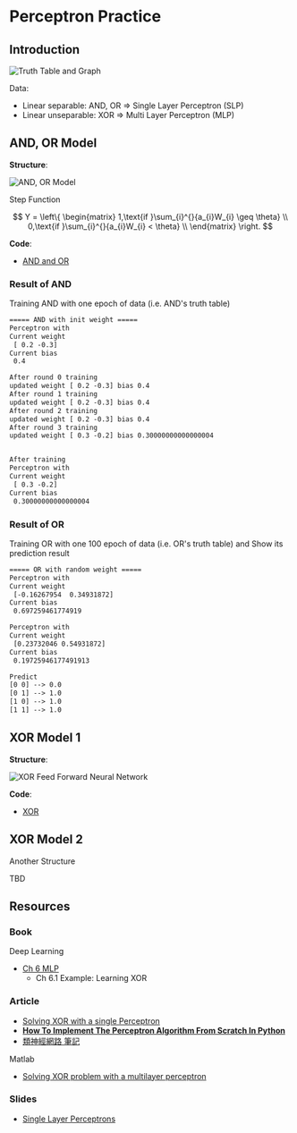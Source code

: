# Perceptron Practice

## Introduction

![Truth Table and Graph](https://cdn-images-1.medium.com/max/800/1*Tc8UgR_fjI_h0p3y4H9MwA.png)

Data:

* Linear separable: AND, OR => Single Layer Perceptron (SLP)
* Linear unseparable: XOR => Multi Layer Perceptron (MLP)

## AND, OR Model

**Structure**:

![AND, OR Model](https://pic.pimg.tw/darren1231/1483983081-1325337865.png)

Step Function

$$
Y = \left\{ \begin{matrix} 1,\text{if }\sum_{i}^{}{a_{i}W_{i} \geq \theta} \\ 0,\text{if }\sum_{i}^{}{a_{i}W_{i} < \theta} \\ \end{matrix} \right.
$$

**Code**:

* [AND and OR](AND_OR_Perceptron.py)

### Result of AND

Training AND with one epoch of data (i.e. AND's truth table)

```txt
===== AND with init weight =====
Perceptron with
Current weight
 [ 0.2 -0.3]
Current bias
 0.4

After round 0 training
updated weight [ 0.2 -0.3] bias 0.4
After round 1 training
updated weight [ 0.2 -0.3] bias 0.4
After round 2 training
updated weight [ 0.2 -0.3] bias 0.4
After round 3 training
updated weight [ 0.3 -0.2] bias 0.30000000000000004


After training
Perceptron with
Current weight
 [ 0.3 -0.2]
Current bias
 0.30000000000000004
```

### Result of OR

Training OR with one 100 epoch of data (i.e. OR's truth table) and Show its prediction result

```txt
===== OR with random weight =====
Perceptron with
Current weight
 [-0.16267954  0.34931872]
Current bias
 0.697259461774919

Perceptron with
Current weight
 [0.23732046 0.54931872]
Current bias
 0.19725946177491913

Predict
[0 0] --> 0.0
[0 1] --> 1.0
[1 0] --> 1.0
[1 1] --> 1.0
```

## XOR Model 1

**Structure**:

![XOR Feed Forward Neural Network](XOR_NeuralNet.png)

**Code**:

* [XOR](XOR_MLP.py)

## XOR Model 2

Another Structure

TBD

## Resources

### Book

Deep Learning

* [Ch 6 MLP](https://www.deeplearningbook.org/contents/mlp.html)
  * Ch 6.1 Example: Learning XOR

### Article

* [Solving XOR with a single Perceptron](https://medium.com/@lucaspereira0612/solving-xor-with-a-single-perceptron-34539f395182)
* [**How To Implement The Perceptron Algorithm From Scratch In Python**](https://machinelearningmastery.com/implement-perceptron-algorithm-scratch-python/)
* [類神經網路 筆記](http://darren1231.pixnet.net/blog/post/338810666-%E9%A1%9E%E7%A5%9E%E7%B6%93%E7%B6%B2%E8%B7%AF%28backpropagation%29-%E7%AD%86%E8%A8%98)

Matlab

* [Solving XOR problem with a multilayer perceptron](http://lab.fs.uni-lj.si/lasin/wp/IMIT_files/neural/nn04_mlp_xor/)

### Slides

* [Single Layer Perceptrons](http://www.cs.stir.ac.uk/courses/ITNP4B/lectures/kms/2-Perceptrons.pdf)
